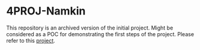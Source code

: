 # 4PROJ-Namkin
This repository is an archived version of the initial project. Might be considered as a POC for demonstrating the first steps of the project.
Please refer to this [project](https://github.com/4PROJ-5PROJ-Namkin/).

